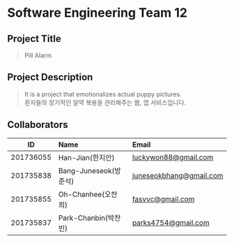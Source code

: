 # Software Engineering Team 12
## Project Title 
> Pill Alarm

## Project Description
> It is a project that emotionalizes actual puppy pictures.<br>
> 환자들의 정기적인 알약 복용을 관리해주는 웹, 앱 서비스입니다.

## Collaborators
| ID         | Name                 | Email                      |
| ---------- | :------------------- | :------------------------- |
| 201736055  | Han-Jian(한지안)     | luckywon88@gmail.com       |
| 201735838  | Bang-Juneseok(방준석)   | juneseokbhang@gmail.com        |
| 201735855  | Oh-Chanhee(오찬희)   | fasvvc@gmail.com         |
| 201735837  | Park-Chanbin(박찬빈)   | parks4754@gmail.com         |


